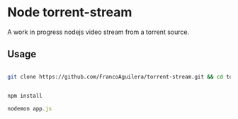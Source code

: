 Node torrent-stream
===================

A work in progress nodejs video stream from a torrent source.

## Usage

```bash

git clone https://github.com/FrancoAguilera/torrent-stream.git && cd torrent-stream

```
```javascript

npm install

nodemon app.js

```